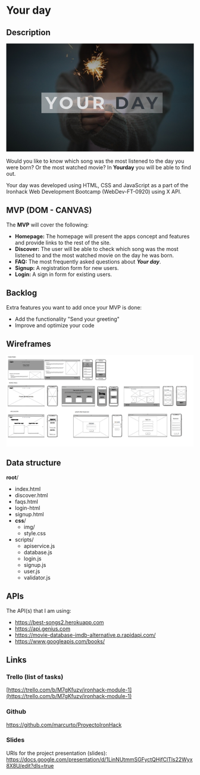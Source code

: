 # Your day

## 

## Description
<img src="css\images\portada-readme.jpg" />

Would you like to know which song was the most listened to the day you were born? Or the most watched movie? In **Yourday** you will be able to find out.

Your day was developed using HTML, CSS and JavaScript as a part of the Ironhack Web Development Bootcamp (WebDev-FT-0920) using X API.

## 

## MVP (DOM - CANVAS)

The **MVP** will cover the following:

- **Homepage:** The homepage will present the apps concept and features and provide links to the rest of the site.
- **Discover:** The user will be able to check which song was the most listened to and the most watched movie on the day he was born.
- **FAQ:** The most frequently asked questions about ***Your day***.
- **Signup:** A registration form for new users.
- **Login:** A sign in form for existing users.

## Backlog

Extra features you want to add once your MVP is done:
- Add the functionality "Send your greeting"
- Improve and optimize your code

## 

## Wireframes

<img src="css\images\faqs-2.png" />

## 

## Data structure

**root**/

- index.html
- discover.html
- faqs.html
- login-html
- signup.html
- **css**/
  - img/
  - style.css
- scripts/
  - apiservice.js
  - database.js
  - login.js
  - signup.js
  - user.js
  - validator.js

## 

## APIs

The API(s) that I am using:

- https://best-songs2.herokuapp.com
- https://api.genius.com
- https://movie-database-imdb-alternative.p.rapidapi.com/
- https://www.googleapis.com/books/

## 

## Links

### 

### Trello (list of tasks)

[https://trello.com/b/M7gKfuzv/ironhack-module-1](https://trello.com/b/M7gKfuzv/ironhack-module-1)

### 

### Github

https://github.com/marcurto/ProyectoIronHack

### 

### Slides

URls for the project presentation (slides): 
https://docs.google.com/presentation/d/1LinNUtmmSGFyctQHjfClTls22Wyx8X8U/edit?dls=true